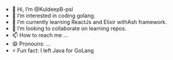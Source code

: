 - 👋 Hi, I’m @KuldeepB-psl
- 👀 I’m interested in coding golang.
- 🌱 I’m currently learning ReactJs and Elixir withAsh framework.
- 💞️ I’m looking to collaborate on learning repos.
- 📫 How to reach me ...
- 😄 Pronouns: ...
- ⚡ Fun fact: I left Java for GoLang

<!---
KuldeepB-psl/KuldeepB-psl is a ✨ special ✨ repository because its `README.md` (this file) appears on your GitHub profile.
You can click the Preview link to take a look at your changes.
--->
